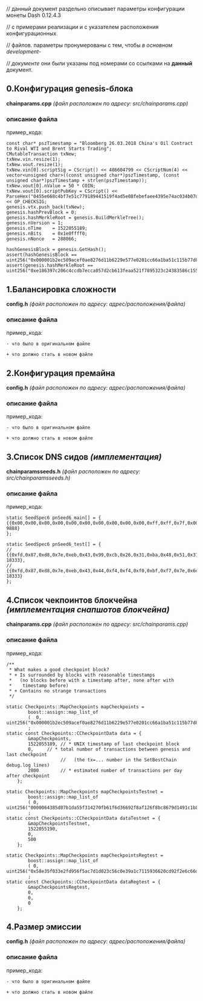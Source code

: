 
// данный документ раздельно описывает параметры конфигурации монеты Dash 0.12.4.3

// с примерами реализации и с указателем расположения конфигурационных

// файлов. параметры пронумерованы с тем, чтобы *в основном development-*

// *документе* они были указаны под номерами со ссылками на **данный** документ.




0.Конфигурация genesis-блока
-----------------

  **chainparams.cpp** *(файл расположен по адресу: src/chainparams.cpp)*

### описание файла

  пример_кода:

    const char* pszTimestamp = "Bloomberg 26.03.2018 China's Oil Contract to Rival WTI and Brent Starts Trading";
    CMutableTransaction txNew;
    txNew.vin.resize(1);
    txNew.vout.resize(1);
    txNew.vin[0].scriptSig = CScript() << 486604799 << CScriptNum(4) << vector<unsigned char>((const unsigned char*)pszTimestamp, (const unsigned char*)pszTimestamp + strlen(pszTimestamp));
    txNew.vout[0].nValue = 50 * COIN;
    txNew.vout[0].scriptPubKey = CScript() << ParseHex("0455e668c4bf7e51c779189441519f4ad5e08febefaee4395e74ac034b07d156624bee56ff9976cd5a8203f901e1cac277d1ea05f2056b6de3f82eba43c7120a3c") << OP_CHECKSIG;
    genesis.vtx.push_back(txNew);
    genesis.hashPrevBlock = 0;
    genesis.hashMerkleRoot = genesis.BuildMerkleTree();
    genesis.nVersion = 1;
    genesis.nTime    = 1522055189;
    genesis.nBits    = 0x1e0ffff0;
    genesis.nNonce   = 288066;

    hashGenesisBlock = genesis.GetHash();
    assert(hashGenesisBlock == uint256("0x000001b2ec509acef0ae8276d11b6229e577e0201cc66a1ba51c115b77d8ccb0"));
    assert(genesis.hashMerkleRoot == uint256("0xe186397c206c4ccdb7ecca057d2cb613feaa521f7895323c24383586c15585d2"));  
  
1.Балансировка сложности
----------------------

  **config.h** *(файл расположен по адресу: адрес/расположения/файла)*
  
  
### описание файла


  пример_кода:
  
  `- что было в оригинальном файле`
  
  `+ что должно стать в новом файле`



2.Конфигурация премайна
---------------------

  **config.h** *(файл расположен по адресу: адрес/расположения/файла)*
  
  
### описание файла


  пример_кода:
  
  `- что было в оригинальном файле`
  
  `+ что должно стать в новом файле`  
  
3.Список DNS сидов *(имплементация)*
------------------------------------

  **chainparamsseeds.h** *(файл расположен по адресу: src/chainparamsseeds.h)*
  
### описание файла

  пример_кода:

    static SeedSpec6 pnSeed6_main[] = {
    {{0x00,0x00,0x00,0x00,0x00,0x00,0x00,0x00,0x00,0x00,0xff,0xff,0x7f,0x00,0x00,0x01}, 9888}
    };

    static SeedSpec6 pnSeed6_test[] = {
    //    {{0xfd,0x87,0xd8,0x7e,0xeb,0x43,0x99,0xcb,0x26,0x31,0xba,0x48,0x51,0x31,0x39,0x0d}, 18333},
    //    {{0xfd,0x87,0xd8,0x7e,0xeb,0x43,0x44,0xf4,0xf4,0xf0,0xbf,0xf7,0x7e,0x6d,0xc4,0xe8}, 18333}
    };
  
4.Список чекпоинтов блокчейна *(имплементация снапшотов блокчейна)*
----------------------

  **chainparams.cpp** *(файл расположен по адресу: src/chainparams.cpp)*
  
### описание файла

  пример_кода:
  
    /**
     * What makes a good checkpoint block?
     * + Is surrounded by blocks with reasonable timestamps
     *   (no blocks before with a timestamp after, none after with
     *    timestamp before)
     * + Contains no strange transactions
     */

    static Checkpoints::MapCheckpoints mapCheckpoints =
            boost::assign::map_list_of
            (  0, uint256("0x000001b2ec509acef0ae8276d11b6229e577e0201cc66a1ba51c115b77d8ccb0"))
            ;
    static const Checkpoints::CCheckpointData data = {
            &mapCheckpoints,
            1522055189, // * UNIX timestamp of last checkpoint block
            0,     // * total number of transactions between genesis and last checkpoint
                        //   (the tx=... number in the SetBestChain debug.log lines)
            2800        // * estimated number of transactions per day after checkpoint
        };

    static Checkpoints::MapCheckpoints mapCheckpointsTestnet =
            boost::assign::map_list_of
            ( 0, uint256("0000064385d07b1da55f314270fb61f6d36692f8af126f8bc8679d1491c1b842"))
            ;
    static const Checkpoints::CCheckpointData dataTestnet = {
            &mapCheckpointsTestnet,
            1522055190,
            0,
            500
        };

    static Checkpoints::MapCheckpoints mapCheckpointsRegtest =
            boost::assign::map_list_of
            ( 0, uint256("0x58e35f033e2fd956f5ac7d1d023c56c0e39a1c7115936620cd92f2e6c66d47dc"))
            ;
    static const Checkpoints::CCheckpointData dataRegtest = {
            &mapCheckpointsRegtest,
            0,
            0,
            0
        };
  
4.Размер эмиссии
----------------------------

  **config.h** *(файл расположен по адресу: адрес/расположения/файла)*
  
  
### описание файла


  пример_кода:
  
  `- что было в оригинальном файле`
  
  `+ что должно стать в новом файле`
  

